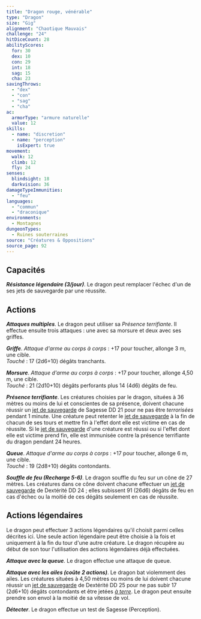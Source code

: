 ```yaml
---
title: "Dragon rouge, vénérable"
type: "Dragon"
size: "Gig"
alignment: "Chaotique Mauvais"
challenge: "24"
hitDiceCount: 28
abilityScores:
  for: 30
  dex: 10
  con: 29
  int: 18
  sag: 15
  cha: 23
savingThrows: 
  - "dex"
  - "con"
  - "sag"
  - "cha"
ac: 
  armorType: "armure naturelle"
  value: 12
skills: 
  - name: "discretion"
  - name: "perception"
    isExpert: true
movement: 
  walk: 12
  climb: 12
  fly: 24
senses: 
  blindsight: 18
  darkvision: 36
damageTypeImmunities: 
  - "feu"
languages: 
  - "commun"
  - "draconique"
environments:
  - Montagnes
dungeonTypes:
  - Ruines souterraines
source: "Créatures & Oppositions"
source_page: 92
---
```

## Capacités
_**Résistance légendaire (3/jour)**_. Le dragon peut remplacer l'échec d'un de ses jets de sauvegarde par une réussite.

## Actions
_**Attaques multiples**_. Le dragon peut utiliser sa _Présence terrifiante_. Il effectue ensuite trois attaques : une avec sa morsure et deux avec ses griffes.

_**Griffe**_. _Attaque d'arme au corps à corps_ : +17 pour toucher, allonge 3 m, une cible.  
_Touché_ : 17 (2d6+10) dégâts tranchants.

_**Morsure**_. _Attaque d'arme au corps à corps_ : +17 pour toucher, allonge 4,50 m, une cible.  
_Touché_ : 21 (2d10+10) dégâts perforants plus 14 (4d6) dégâts de feu.

_**Présence terrifiante**_. Les créatures choisies par le dragon, situées à 36 mètres ou moins de lui et conscientes de sa présence, doivent chacune réussir un [jet de sauvegarde](/utiliser-les-caracteristiques#jets-de-sauvegarde) de Sagesse DD 21 pour ne pas être _terrorisées_ pendant 1 minute. Une créature peut retenter le [jet de sauvegarde](/utiliser-les-caracteristiques#jets-de-sauvegarde) à la fin de chacun de ses tours et mettre fin à l'effet dont elle est victime en cas de réussite. Si le [jet de sauvegarde](/utiliser-les-caracteristiques#jets-de-sauvegarde) d'une créature est réussi ou si l'effet dont elle est victime prend fin, elle est immunisée contre la présence terrifiante du dragon pendant 24 heures.

_**Queue**_. _Attaque d'arme au corps à corps_ : +17 pour toucher, allonge 6 m, une cible.  
_Touché_ : 19 (2d8+10) dégâts contondants.

_**Souffle de feu (Recharge 5-6)**_. Le dragon souffle du feu sur un cône de 27 mètres. Les créatures dans ce cône doivent chacune effectuer un [jet de sauvegarde](/utiliser-les-caracteristiques#jets-de-sauvegarde) de Dextérité DD 24 ; elles subissent 91 (26d6) dégâts de feu en cas d'échec ou la moitié de ces dégâts seulement en cas de réussite.

## Actions légendaires
Le dragon peut effectuer 3 actions légendaires qu'il choisit parmi celles décrites ici. Une seule action légendaire peut être choisie à la fois et uniquement à la fin du tour d'une autre créature. Le dragon récupère au début de son tour l'utilisation des actions légendaires déjà effectuées.

_**Attaque avec la queue**_. Le dragon effectue une attaque de queue.

_**Attaque avec les ailes (coûte 2 actions)**_. Le dragon bat violemment des ailes. Les créatures situées à 4,50 mètres ou moins de lui doivent chacune réussir un [jet de sauvegarde](/utiliser-les-caracteristiques#jets-de-sauvegarde) de Dextérité DD 25 pour ne pas subir 17 (2d6+10) dégâts contondants et être jetées [_à terre_](/gerer-la-sante-du-personnage/#a-terre). Le dragon peut ensuite prendre son envol à la moitié de sa vitesse de vol.

_**Détecter**_. Le dragon effectue un test de Sagesse (Perception).
